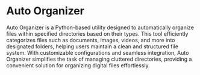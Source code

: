 # Auto Organizer
 Auto Organizer is a Python-based utility designed to automatically organize files within specified directories based on their types. This tool efficiently categorizes files such as documents, images, videos, and more into designated folders, helping users maintain a clean and structured file system. With customizable configurations and seamless integration, Auto Organizer simplifies the task of managing cluttered directories, providing a convenient solution for organizing digital files effortlessly.
